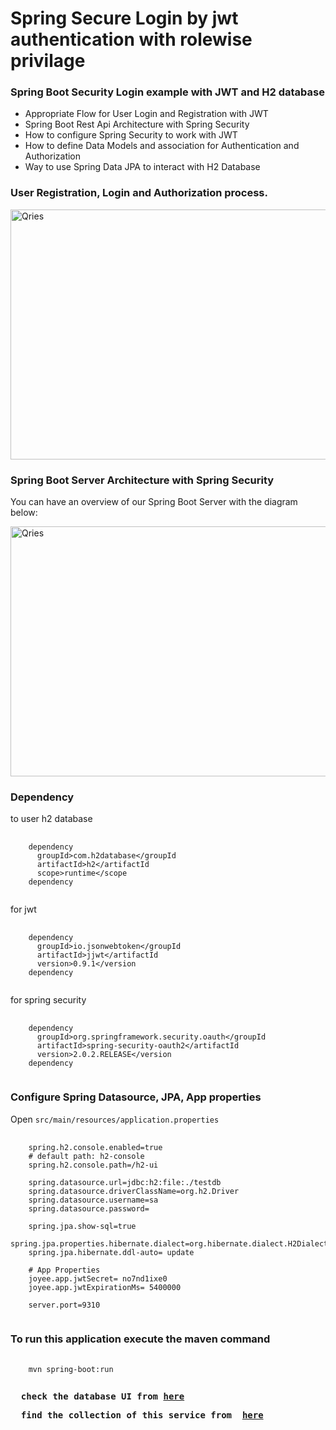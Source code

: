 # Spring Secure Login by jwt authentication with rolewise privilage
<p>
  <h3>Spring Boot Security Login example with JWT and H2 database</h3> 
<p/>

<p>
  <ul>
    <li>Appropriate Flow for User Login and Registration with JWT</li>
    <li>Spring Boot Rest Api Architecture with Spring Security</li>
    <li>How to configure Spring Security to work with JWT</li>
    <li>How to define Data Models and association for Authentication and Authorization</li>
    <li>Way to use Spring Data JPA to interact with H2 Database</li>
  </ul>
</p>

<p>
  <h3>User Registration, Login and Authorization process.</h3>
</p>

<p>
  <a href="https://www.joyee.com/">
    <img alt="Qries" src="https://github.com/bezkoder/spring-boot-security-login/blob/master/spring-boot-security-login-jwt-flow.png" width=700" height="400">
  </a>
</p>

<p>
  <h3>Spring Boot Server Architecture with Spring Security</h3>
</p>

<p>
  You can have an overview of our Spring Boot Server with the diagram below:
</p>

<p>
  <a href="https://www.joyee.com/">
    <img alt="Qries" src="https://github.com/bezkoder/spring-boot-security-login/blob/master/spring-boot-security-login-jwt-architecture.png" width=700" height="400">
  </a>
</p>

<p>
  <h3>Dependency</h3>
  to user h2 database
</p>
<pre>
  <code>
    <span class="pl-ent">dependency</span>
      <span class="pl-ent">groupId</span>&gt;com.h2database&lt;/<span class="pl-ent">groupId</span>
      <span class="pl-ent">artifactId</span>&gt;h2&lt;/<span class="pl-ent">artifactId</span>
      <span class="pl-ent">scope</span>&gt;runtime&lt;/<span class="pl-ent">scope</span>
    <span class="pl-ent">dependency</span>
  </code>
</pre>

<p>
  for jwt
</p>

<pre>
  <code>
    <span class="pl-ent">dependency</span>
      <span class="pl-ent">groupId</span>&gt;io.jsonwebtoken&lt;/<span class="pl-ent">groupId</span>
      <span class="pl-ent">artifactId</span>&gt;jjwt&lt;/<span class="pl-ent">artifactId</span>
      <span class="pl-ent">version</span>&gt;0.9.1&lt;/<span class="pl-ent">version</span>
    <span class="pl-ent">dependency</span>
  </code>
</pre>

<p>
  for spring security
</p>

<pre>
  <code>
    <span class="pl-ent">dependency</span>
      <span class="pl-ent">groupId</span>&gt;org.springframework.security.oauth&lt;/<span class="pl-ent">groupId</span>
      <span class="pl-ent">artifactId</span>&gt;spring-security-oauth2&lt;/<span class="pl-ent">artifactId</span>
      <span class="pl-ent">version</span>&gt;2.0.2.RELEASE&lt;/<span class="pl-ent">version</span>
    <span class="pl-ent">dependency</span>
  </code>
</pre>

<p>
  <h3>Configure Spring Datasource, JPA, App properties</h3>
  Open <code>src/main/resources/application.properties</code>
</p>

<pre>
  <code>
    spring.h2.console.enabled=true
    # default path: h2-console
    spring.h2.console.path=/h2-ui

    spring.datasource.url=jdbc:h2:file:./testdb
    spring.datasource.driverClassName=org.h2.Driver
    spring.datasource.username=sa
    spring.datasource.password=

    spring.jpa.show-sql=true
    spring.jpa.properties.hibernate.dialect=org.hibernate.dialect.H2Dialect
    spring.jpa.hibernate.ddl-auto= update

    # App Properties
    joyee.app.jwtSecret= no7nd1ixe0
    joyee.app.jwtExpirationMs= 5400000

    server.port=9310
  </code>
</pre>

<p>
  <h3>To run this application execute the maven command</h3>
</p>
<pre>
  <code>
    mvn spring-boot:run
  </code>
</pre>

<pre>
  <b>check the database UI from<b> <a href="http://localhost:9310/h2-ui" target="_blank">here</a>
</pre>

<pre>
  <b>find the collection of this service from <b> <a href="https://www.getpostman.com/collections/c40515a213be007e6031" target="_blank">here</a>
</pre>




